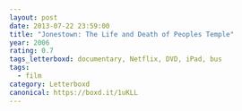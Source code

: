 ```yaml
---
layout: post 
date: 2013-07-22 23:59:00
title: "Jonestown: The Life and Death of Peoples Temple"
year: 2006
rating: 0.7
tags_letterboxd: documentary, Netflix, DVD, iPad, bus
tags:
  - film
category: Letterboxd
canonical: https://boxd.it/1uKLL
---
```

